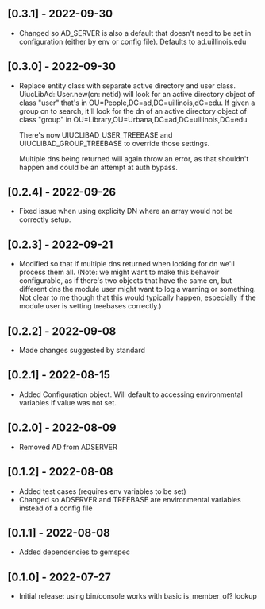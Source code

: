 ## [0.3.1] - 2022-09-30

- Changed so AD_SERVER is also a default that doesn't need to be set in configuration (either by env or config file). Defaults to ad.uillinois.edu

## [0.3.0] - 2022-09-30

- Replace entity class with separate active directory and user class. UiucLibAd::User.new(cn: netid) will look
  for an active directory object of class "user" that's in OU=People,DC=ad,DC=uillinois,dC=edu. If given a group
  cn to search, it'll look for the dn of an active directory object of class "group" in OU=Library,OU=Urbana,DC=ad,DC=uillinois,DC=edu

  There's now UIUCLIBAD_USER_TREEBASE and UIUCLIBAD_GROUP_TREEBASE to override those settings.

  Multiple dns being returned will again throw an error, as that shouldn't happen and could be an attempt at auth bypass.

## [0.2.4] - 2022-09-26

- Fixed issue when using explicity DN where an array would not be correctly setup.

## [0.2.3] - 2022-09-21

- Modified so that if multiple dns returned when looking for dn we'll process them all. (Note: we might want to make this behavoir configurable, as if there's two objects that have the same cn, but different dns the module user might want to log a warning or something. Not clear to me though that this would typically happen, especially if the module user is setting treebases correctly.) 

## [0.2.2] - 2022-09-08

- Made changes suggested by standard

## [0.2.1] - 2022-08-15 

- Added Configuration object. Will default to accessing environmental variables if value was not set.

## [0.2.0] - 2022-08-09

- Removed AD from ADSERVER

## [0.1.2] - 2022-08-08

- Added test cases (requires env variables to be set)
- Changed so ADSERVER and TREEBASE are environmental variables instead of a config file

## [0.1.1] - 2022-08-08

- Added dependencies to gemspec

## [0.1.0] - 2022-07-27

- Initial release: using bin/console works with basic is_member_of? lookup
